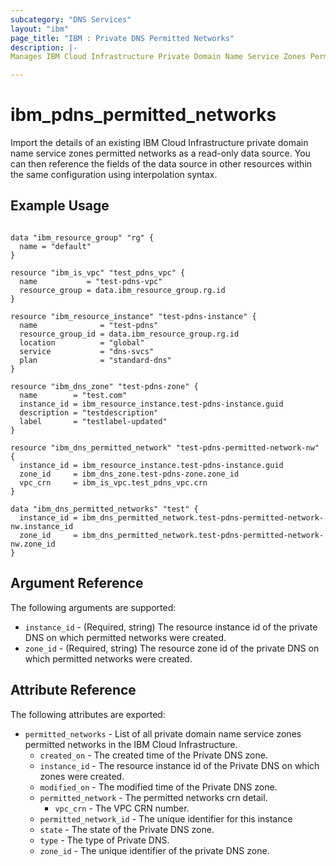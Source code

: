 ```yaml
---
subcategory: "DNS Services"
layout: "ibm"
page_title: "IBM : Private DNS Permitted Networks"
description: |-
Manages IBM Cloud Infrastructure Private Domain Name Service Zones Permitted Networks.

---
```


# ibm_pdns_permitted_networks

Import the details of an existing IBM Cloud Infrastructure private domain name service zones permitted networks as a read-only data source. You can then reference the fields of the data source in other resources within the same configuration using interpolation syntax.

## Example Usage

```hcl

data "ibm_resource_group" "rg" {
  name = "default"
}

resource "ibm_is_vpc" "test_pdns_vpc" {
  name           = "test-pdns-vpc"
  resource_group = data.ibm_resource_group.rg.id
}

resource "ibm_resource_instance" "test-pdns-instance" {
  name              = "test-pdns"
  resource_group_id = data.ibm_resource_group.rg.id
  location          = "global"
  service           = "dns-svcs"
  plan              = "standard-dns"
}

resource "ibm_dns_zone" "test-pdns-zone" {
  name        = "test.com"
  instance_id = ibm_resource_instance.test-pdns-instance.guid
  description = "testdescription"
  label       = "testlabel-updated"
}

resource "ibm_dns_permitted_network" "test-pdns-permitted-network-nw" {
  instance_id = ibm_resource_instance.test-pdns-instance.guid
  zone_id     = ibm_dns_zone.test-pdns-zone.zone_id
  vpc_crn     = ibm_is_vpc.test_pdns_vpc.crn
}

data "ibm_dns_permitted_networks" "test" {
  instance_id = ibm_dns_permitted_network.test-pdns-permitted-network-nw.instance_id
  zone_id     = ibm_dns_permitted_network.test-pdns-permitted-network-nw.zone_id
}
```

## Argument Reference

The following arguments are supported:

* `instance_id` - (Required, string) The resource instance id of the private DNS on which permitted networks were created.
* `zone_id` - (Required, string) The resource zone id of the private DNS on which permitted networks were created.

## Attribute Reference

The following attributes are exported:

* `permitted_networks` - List of all private domain name service zones permitted networks in the IBM Cloud Infrastructure.
  * `created_on` - The created time of the Private DNS zone.
  * `instance_id` - The resource instance id of the Private DNS on which zones were created.
  * `modified_on` - The modified time of the Private DNS zone.
  * `permitted_network` - The permitted networks crn detail.
    * `vpc_crn` - The VPC CRN number.
  * `permitted_network_id` - The unique identifier for this instance
  * `state` - The state of the Private DNS zone.
  * `type` - The type of Private DNS.
  * `zone_id` - The unique identifier of the private DNS zone.
